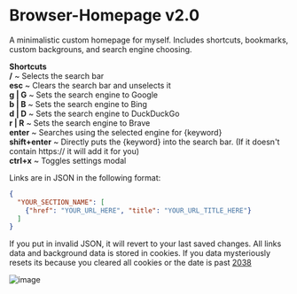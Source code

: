 # Browser-Homepage v2.0
A minimalistic custom homepage for myself. Includes shortcuts, bookmarks, custom backgrouns, and search engine choosing.

**Shortcuts** <br>
**/** ~ Selects the search bar <br>
**esc** ~ Clears the search bar and unselects it <br>
**g | G** ~ Sets the search engine to Google <br>
**b | B** ~ Sets the search engine to Bing <br>
**d | D** ~ Sets the search engine to DuckDuckGo <br>
**r | R** ~ Sets the search engine to Brave <br>
**enter** ~ Searches using the selected engine for {keyword} <br>
**shift+enter** ~ Directly puts the {keyword} into the search bar. (If it doesn't contain https:// it will add it for you) <br>
**ctrl+x** ~ Toggles settings modal <br>

Links are in JSON in the following format:
```json
{
  "YOUR_SECTION_NAME": [
    {"href": "YOUR_URL_HERE", "title": "YOUR_URL_TITLE_HERE"}
  ]
}
```
If you put in invalid JSON, it will revert to your last saved changes. All links data and background data is stored in cookies. If you data mysteriously resets its because you cleared all cookies or the date is past [2038](https://en.wikipedia.org/wiki/Year_2038_problem)

![image](https://user-images.githubusercontent.com/100868154/235366890-ff73ccb6-28a6-4768-954a-f54514ca11c5.png)
